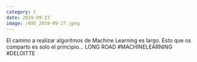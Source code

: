 ```yaml
--- 
category: C 
date: 2019-09-27 
image: /895_2019-09-27.jpeg 
--- 
```


El camino a realizar algoritmos de Machine Learning es largo. Esto que os comparto es solo el principio... LONG ROAD #MACHINELEARNING #DELOITTE
